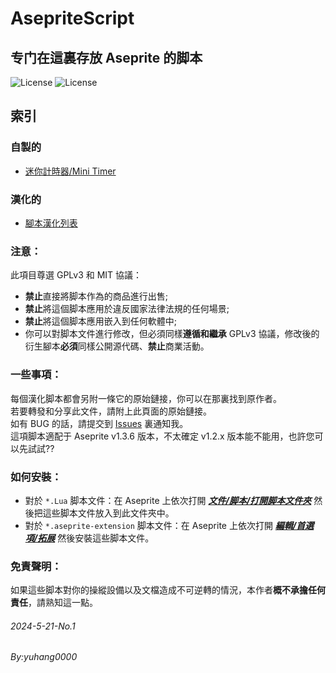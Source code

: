 # AsepriteScript
专门在這裏存放 Aseprite 的脚本  
---
![License](https://img.shields.io/badge/License-GPL_v3-brightgreen.svg) ![License](https://img.shields.io/badge/License-MIT-brightgreen.svg) 

## 索引  
### 自製的
* [迷你計時器/Mini Timer](./Homemade/Readme.md#迷你計時器)  
### 漢化的  
* [腳本漢化列表](./Translation#readme)

### 注意：
此項目尊選 GPLv3 和 MIT 協議：
* **禁止**直接將脚本作為的商品進行出售;
* **禁止**將這個脚本應用於違反國家法律法規的任何場景;
* **禁止**將這個脚本應用嵌入到任何軟體中;
* 你可以對脚本文件進行修改，但必須同樣**遵循和繼承** GPLv3 協議，修改後的衍生腳本**必須**同樣公開源代碼、**禁止**商業活動。

### 一些事項：
每個漢化脚本都會另附一條它的原始鏈接，你可以在那裏找到原作者。  
若要轉發和分享此文件，請附上此頁面的原始鏈接。    
如有 BUG 的話，請提交到 [Issues](https://github.com/yuhang0000/AsepriteScript/issues) 裏通知我。  
這項脚本適配于 Aseprite v1.3.6 版本，不太確定 v1.2.x 版本能不能用，也許您可以先試試??

### 如何安裝：
* 對於  `*.Lua`  脚本文件：在 Aseprite 上依次打開 ***<ins>文件/脚本/打開脚本文件夾</ins>*** 然後把這些脚本文件放入到此文件夾中。  
* 對於  `*.aseprite-extension`  脚本文件：在 Aseprite 上依次打開 ***<ins>編輯/首選項/拓展</ins>*** 然後安裝這些脚本文件。

### 免責聲明：
如果這些脚本對你的操縱設備以及文檔造成不可逆轉的情況，本作者**概不承擔任何責任**，請熟知這一點。  

  
###### 2024-5-21-No.1  
###### By:yuhang0000

